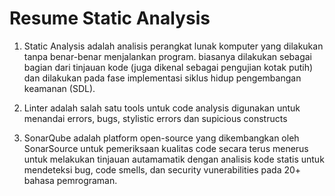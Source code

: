 # Resume Static Analysis

1. Static Analysis adalah analisis perangkat lunak komputer yang dilakukan tanpa benar-benar menjalankan program. biasanya dilakukan sebagai bagian dari tinjauan kode (juga dikenal sebagai pengujian kotak putih) dan dilakukan pada fase implementasi siklus hidup pengembangan keamanan (SDL).

2. Linter adalah salah satu tools untuk code analysis digunakan untuk menandai errors, bugs, stylistic errors dan supicious constructs

3. SonarQube adalah platform open-source yang dikembangkan oleh SonarSource untuk pemeriksaan kualitas code secara terus menerus untuk melakukan tinjauan autamamatik dengan analisis kode statis untuk mendeteksi bug, code smells, dan security vunerabilities pada 20+ bahasa pemrograman.